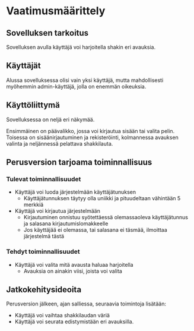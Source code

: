 # Vaatimusmäärittely

## Sovelluksen tarkoitus

Sovelluksen avulla käyttäjä voi harjoitella shakin eri avauksia.

## Käyttäjät

Alussa sovelluksessa olisi vain yksi käyttäjä, mutta mahdollisesti myöhemmin admin-käyttäjä, jolla on enemmän oikeuksia.

## Käyttöliittymä

Sovelluksessa on neljä eri näkymää.

Ensimmäinen on päävalikko, jossa voi kirjautua sisään tai valita pelin. Toisessa on sisäänirjautuminen ja rekisteröinti, kolmannessa avauksen valinta ja neljännessä pelattava shakkilauta.

## Perusversion tarjoama toiminnallisuus

### Tulevat toiminnallisuudet
- Käyttäjä voi luoda järjestelmään käyttäjätunuksen
  - Käyttäjätunnuksen täytyy olla uniikki ja pituudeltaan vähintään 5 merkkiä
- Käyttäjä voi kirjautua järjestelmään
  - Kirjautuminen onnistuu syötettäessä olemassaoleva käyttäjätunnus ja salasana kirjautumislomakkeelle
  - Jos käyttäjää ei olemassa, tai salasana ei täsmää, ilmoittaa järjestelmä tästä

### Tehdyt toiminnallisuudet  
- Käyttäjä voi valita mitä avausta haluaa harjoitella 
  - Avauksia on ainakin viisi, joista voi valita


## Jatkokehitysideoita

Perusversion jälkeen, ajan salliessa, seuraavia toimintoja lisätään:

- Käyttäjä voi vaihtaa shakkilaudan väriä
- Käyttäjä voi seurata edistymistään eri avauksilla.

